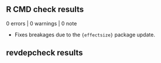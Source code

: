 ## R CMD check results

0 errors | 0 warnings | 0 note

* Fixes breakages due to the `{effectsize}` package update.

## revdepcheck results


